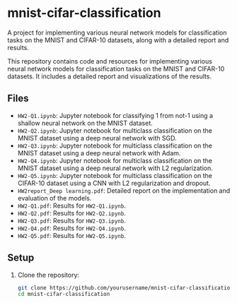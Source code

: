 # mnist-cifar-classification
A project for implementing various neural network models for classification tasks on the MNIST and CIFAR-10 datasets, along with a detailed report and results.

This repository contains code and resources for implementing various neural network models for classification tasks on the MNIST and CIFAR-10 datasets. It includes a detailed report and visualizations of the results.

## Files

- `HW2-Q1.ipynb`: Jupyter notebook for classifying 1 from not-1 using a shallow neural network on the MNIST dataset.
- `HW2-Q2.ipynb`: Jupyter notebook for multiclass classification on the MNIST dataset using a deep neural network with SGD.
- `HW2-Q3.ipynb`: Jupyter notebook for multiclass classification on the MNIST dataset using a deep neural network with Adam.
- `HW2-Q4.ipynb`: Jupyter notebook for multiclass classification on the MNIST dataset using a deep neural network with L2 regularization.
- `HW2-Q5.ipynb`: Jupyter notebook for multiclass classification on the CIFAR-10 dataset using a CNN with L2 regularization and dropout.
- `HW2report_Deep learning.pdf`: Detailed report on the implementation and evaluation of the models.
- `HW2-Q1.pdf`: Results for `HW2-Q1.ipynb`.
- `HW2-Q2.pdf`: Results for `HW2-Q2.ipynb`.
- `HW2-Q3.pdf`: Results for `HW2-Q3.ipynb`.
- `HW2-Q4.pdf`: Results for `HW2-Q4.ipynb`.
- `HW2-Q5.pdf`: Results for `HW2-Q5.ipynb`.

## Setup

1. Clone the repository:
   ```bash
   git clone https://github.com/yourusername/mnist-cifar-classification.git
   cd mnist-cifar-classification


